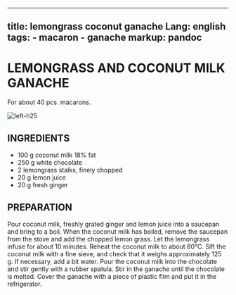 
---
title: lemongrass coconut ganache
Lang: english
tags: 
    - macaron
    - ganache 
markup: pandoc
---

# LEMONGRASS AND COCONUT MILK GANACHE

For about 40 pcs. macarons.

![](/home/fred/.repo/traductions/recettes/images/macaron_citronelle.jpg "left-h25")

## INGREDIENTS


- 100 g coconut milk 18% fat
- 250 g white chocolate
- 2 lemongrass stalks, finely chopped
- 20 g lemon juice
- 20 g fresh ginger

## PREPARATION

Pour coconut milk, freshly grated ginger and lemon juice into a saucepan and bring to a boil.
When the coconut milk has boiled, remove the saucepan from the stove and add the chopped lemon grass.
Let the lemongrass infuse for about 10 minutes.
Reheat the coconut milk to about 80°C.
Sift the coconut milk with a fine sieve, and check that it weighs approximately 125 g.
If necessary, add a bit water.
Pour the coconut milk into the chocolate and stir gently with a rubber spatula.
Stir in the ganache until the chocolate is melted.
Cover the ganache with a piece of plastic film and put it in the refrigerator.

